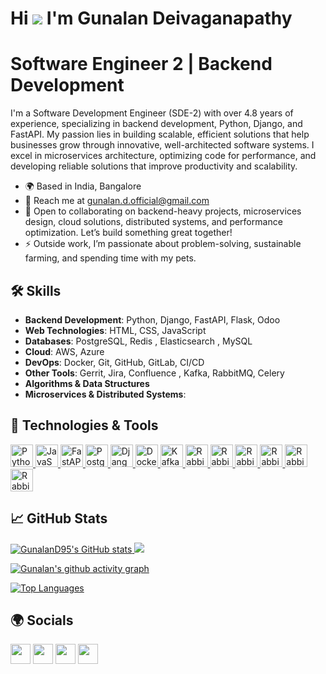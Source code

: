 # Hi ![](https://user-images.githubusercontent.com/18350557/176309783-0785949b-9127-417c-8b55-ab5a4333674e.gif) I'm Gunalan Deivaganapathy

# Software Engineer 2 | Backend Development 

I'm a Software Development Engineer (SDE-2) with over 4.8 years of experience, specializing in backend development, Python, Django, and FastAPI. My passion lies in building scalable, efficient solutions that help businesses grow through innovative, well-architected software systems. I excel in microservices architecture, optimizing code for performance, and developing reliable solutions that improve productivity and scalability.

- 🌍 Based in India, Bangalore  
- 📧 Reach me at [gunalan.d.official@gmail.com](mailto:gunalan.d.official@gmail.com)  
- 🤝 Open to collaborating on backend-heavy projects, microservices design, cloud solutions, distributed systems, and performance optimization. Let’s build something great together!  
- ⚡ Outside work, I’m passionate about problem-solving, sustainable farming, and spending time with my pets.

## 🛠 Skills

- **Backend Development**: Python, Django, FastAPI, Flask, Odoo  
- **Web Technologies**: HTML, CSS, JavaScript  
- **Databases**: PostgreSQL, Redis , Elasticsearch , MySQL
- **Cloud**: AWS, Azure  
- **DevOps**: Docker, Git, GitHub, GitLab, CI/CD  
- **Other Tools**: Gerrit, Jira, Confluence , Kafka, RabbitMQ, Celery 
- **Algorithms & Data Structures**
- **Microservices & Distributed Systems**:

## 🔧 Technologies & Tools

<p align="left">
  <a href="https://www.python.org/" target="_blank" rel="noreferrer">
    <img src="https://raw.githubusercontent.com/danielcranney/readme-generator/main/public/icons/skills/python-colored.svg" width="36" height="36" alt="Python" />
  </a>
  <a href="https://developer.mozilla.org/en-US/docs/Web/JavaScript" target="_blank" rel="noreferrer">
    <img src="https://raw.githubusercontent.com/danielcranney/readme-generator/main/public/icons/skills/javascript-colored.svg" width="36" height="36" alt="JavaScript" />
  </a>
  <a href="https://fastapi.tiangolo.com/" target="_blank" rel="noreferrer">
    <img src="https://raw.githubusercontent.com/danielcranney/readme-generator/main/public/icons/skills/fastapi-colored.svg" width="36" height="36" alt="FastAPI" />
  </a>
  <a href="https://www.postgresql.org/" target="_blank" rel="noreferrer">
    <img src="https://raw.githubusercontent.com/danielcranney/readme-generator/main/public/icons/skills/postgresql-colored.svg" width="36" height="36" alt="PostgreSQL" />
  </a>
  <a href="https://www.djangoproject.com/" target="_blank" rel="noreferrer">
    <img src="https://raw.githubusercontent.com/danielcranney/readme-generator/main/public/icons/skills/django-colored.svg" width="36" height="36" alt="Django" />
  </a>
  <a href="https://www.docker.com/" target="_blank" rel="noreferrer">
    <img src="https://raw.githubusercontent.com/danielcranney/readme-generator/main/public/icons/skills/docker-colored.svg" width="36" height="36" alt="Docker" />
  </a>
  <a href="https://kafka.apache.org/" target="_blank" rel="noreferrer">
    <img src="https://user-images.githubusercontent.com/25181517/192107004-2d2fff80-d207-4916-8a3e-130fee5ee495.png" width="36" height="36" alt="Kafka" />
  </a>
  <a href="https://www.rabbitmq.com/" target="_blank" rel="noreferrer">
    <img src="https://github.com/marwin1991/profile-technology-icons/assets/136815194/50342602-8025-4030-b492-550f2eaa4073" width="36" height="36" alt="RabbitMQ" />
  </a>
  <a href="https://www.redis.io/" target="_blank" rel="noreferrer">
    <img src="https://user-images.githubusercontent.com/25181517/182884894-d3fa6ee0-f2b4-4960-9961-64740f533f2a.png" width="36" height="36" alt="RabbitMQ" />
  </a>
  <a href="https://www.redis.io/" target="_blank" rel="noreferrer">
    <img src="https://user-images.githubusercontent.com/25181517/183911544-95ad6ba7-09bf-4040-ac44-0adafedb9616.png" width="36" height="36" alt="RabbitMQ" />
  </a>
  <a href="https://www.elasticsearch.com/" target="_blank" rel="noreferrer">
    <img src="https://user-images.githubusercontent.com/25181517/183569191-f32cdf03-673f-4ae3-809b-3a8b376bb8a2.png" width="36" height="36" alt="RabbitMQ" />
  </a>
  <a href="https://www.elasticsearch.com/" target="_blank" rel="noreferrer">
    <img src="https://github.com/marwin1991/profile-technology-icons/assets/76662862/2481dc48-be6b-4ebb-9e8c-3b957efe69fa" width="36" height="36" alt="RabbitMQ" />
  </a>
  <a href="https://www.elasticsearch.com/" target="_blank" rel="noreferrer">
    <img src="https://user-images.githubusercontent.com/25181517/192108891-d86b6220-e232-423a-bf5f-90903e6887c3.png" width="36" height="36" alt="RabbitMQ" />
  </a>
</p>

## 📈 GitHub Stats

<a href="http://www.github.com/GunalanD95">
  <img src="https://github-readme-stats.vercel.app/api?username=GunalanD95&show_icons=true&hide=&count_private=true&title_color=0891b2&text_color=ffffff&icon_color=0891b2&bg_color=1c1917&hide_border=true&show_icons=true" alt="GunalanD95's GitHub stats" />
</a>

<a href="http://www.github.com/GunalanD95">
  <img src="https://github-readme-streak-stats.herokuapp.com/?user=GunalanD95&stroke=ffffff&background=1c1917&ring=0891b2&fire=0891b2&currStreakNum=ffffff&currStreakLabel=0891b2&sideNums=ffffff&sideLabels=ffffff&dates=ffffff&hide_border=true" />
</a>


[![Gunalan's github activity graph](https://github-readme-activity-graph.vercel.app/graph?username=GunalanD95&theme=react-dark)](https://github.com/GunalanD95/github-readme-activity-graph)


<a href="https://github.com/GunalanD95" align="left">
  <img src="https://github-readme-stats.vercel.app/api/top-langs/?username=GunalanD95&langs_count=10&title_color=0891b2&text_color=ffffff&icon_color=0891b2&bg_color=1c1917&hide_border=true&locale=en&custom_title=Top%20%Languages" alt="Top Languages" />
</a>

## 🌍 Socials

<p align="left"> <a href="https://www.github.com/GunalanD95" target="_blank" rel="noreferrer"><img src="https://raw.githubusercontent.com/danielcranney/readme-generator/main/public/icons/socials/github.svg" width="32" height="32" /></a> <a href="https://gunalan.hashnode.dev" target="_blank" rel="noreferrer"><img src="https://raw.githubusercontent.com/danielcranney/readme-generator/main/public/icons/socials/hashnode.svg" width="32" height="32" /></a> <a href="https://www.linkedin.com/in/gunalan-deivaganapathy" target="_blank" rel="noreferrer"><img src="https://raw.githubusercontent.com/danielcranney/readme-generator/main/public/icons/socials/linkedin.svg" width="32" height="32" /></a> <a href="https://www.twitter.com/gunaland95" target="_blank" rel="noreferrer"><img src="https://raw.githubusercontent.com/danielcranney/readme-generator/main/public/icons/socials/twitter.svg" width="32" height="32" /></a></p>
</p>



